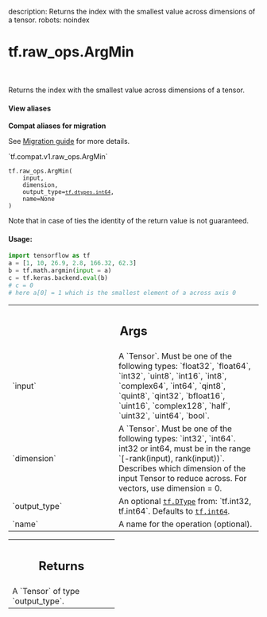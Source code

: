 description: Returns the index with the smallest value across dimensions of a tensor.
robots: noindex

# tf.raw_ops.ArgMin

<!-- Insert buttons and diff -->

<table class="tfo-notebook-buttons tfo-api nocontent" align="left">

</table>



Returns the index with the smallest value across dimensions of a tensor.

<section class="expandable">
  <h4 class="showalways">View aliases</h4>
  <p>
<b>Compat aliases for migration</b>
<p>See
<a href="https://www.tensorflow.org/guide/migrate">Migration guide</a> for
more details.</p>
<p>`tf.compat.v1.raw_ops.ArgMin`</p>
</p>
</section>

<pre class="devsite-click-to-copy prettyprint lang-py tfo-signature-link">
<code>tf.raw_ops.ArgMin(
    input,
    dimension,
    output_type=<a href="../../tf/dtypes.md#int64"><code>tf.dtypes.int64</code></a>,
    name=None
)
</code></pre>



<!-- Placeholder for "Used in" -->

Note that in case of ties the identity of the return value is not guaranteed.

#### Usage:

```python
import tensorflow as tf
a = [1, 10, 26.9, 2.8, 166.32, 62.3]
b = tf.math.argmin(input = a)
c = tf.keras.backend.eval(b)
# c = 0
# here a[0] = 1 which is the smallest element of a across axis 0
```



<!-- Tabular view -->
 <table class="responsive fixed orange">
<colgroup><col width="214px"><col></colgroup>
<tr><th colspan="2"><h2 class="add-link">Args</h2></th></tr>

<tr>
<td>
`input`
</td>
<td>
A `Tensor`. Must be one of the following types: `float32`, `float64`, `int32`, `uint8`, `int16`, `int8`, `complex64`, `int64`, `qint8`, `quint8`, `qint32`, `bfloat16`, `uint16`, `complex128`, `half`, `uint32`, `uint64`, `bool`.
</td>
</tr><tr>
<td>
`dimension`
</td>
<td>
A `Tensor`. Must be one of the following types: `int32`, `int64`.
int32 or int64, must be in the range `[-rank(input), rank(input))`.
Describes which dimension of the input Tensor to reduce across. For vectors,
use dimension = 0.
</td>
</tr><tr>
<td>
`output_type`
</td>
<td>
An optional <a href="../../tf/dtypes/DType.md"><code>tf.DType</code></a> from: `tf.int32, tf.int64`. Defaults to <a href="../../tf.md#int64"><code>tf.int64</code></a>.
</td>
</tr><tr>
<td>
`name`
</td>
<td>
A name for the operation (optional).
</td>
</tr>
</table>



<!-- Tabular view -->
 <table class="responsive fixed orange">
<colgroup><col width="214px"><col></colgroup>
<tr><th colspan="2"><h2 class="add-link">Returns</h2></th></tr>
<tr class="alt">
<td colspan="2">
A `Tensor` of type `output_type`.
</td>
</tr>

</table>

